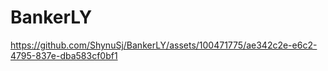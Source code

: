 # BankerLY


https://github.com/ShynuSj/BankerLY/assets/100471775/ae342c2e-e6c2-4795-837e-dba583cf0bf1

